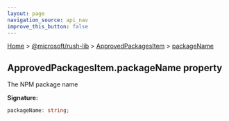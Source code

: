 ```yaml
---
layout: page
navigation_source: api_nav
improve_this_button: false
---
```



[Home](./index.md) &gt; [@microsoft/rush-lib](./rush-lib.md) &gt; [ApprovedPackagesItem](./rush-lib.approvedpackagesitem.md) &gt; [packageName](./rush-lib.approvedpackagesitem.packagename.md)

## ApprovedPackagesItem.packageName property

The NPM package name

<b>Signature:</b>

```typescript
packageName: string;
```
